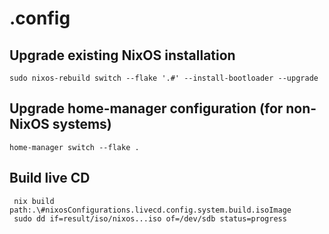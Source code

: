 # .config

## Upgrade existing NixOS installation

```
sudo nixos-rebuild switch --flake '.#' --install-bootloader --upgrade 

```

## Upgrade home-manager configuration (for non-NixOS systems)

```
home-manager switch --flake .
```

## Build live CD

```
 nix build path:.\#nixosConfigurations.livecd.config.system.build.isoImage
 sudo dd if=result/iso/nixos...iso of=/dev/sdb status=progress
```

